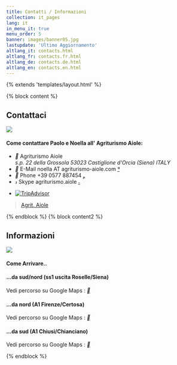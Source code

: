 ```yaml
---
title: Contatti / Informazioni
collection: it_pages
lang: it
in_menu_it: true
menu_order: 5
banner: images/banner05.jpg
lastupdate: 'Ultimo Aggiornamento'
altlang_it: contacts.html
altlang_fr: contacts.fr.html
altlang_de: contacts.de.html
altlang_en: contacts.en.html
---
```

{% extends 'templates/layout.html' %}

{% block content %}
<div id="fb-root"></div>
<script>(function(d, s, id) {
  var js, fjs = d.getElementsByTagName(s)[0];
  if (d.getElementById(id)) return;
  js = d.createElement(s); js.id = id;
  js.src = "//connect.facebook.net/it_IT/sdk.js#xfbml=1&version=v2.6";
  fjs.parentNode.insertBefore(js, fjs);
}(document, 'script', 'facebook-jssdk'));</script>
<div class="mdl-card__title">
	<h2 class="mdl-card__title-text">Contattaci</h2>
</div>
<div class="mdl-card__media">
	<img src="images/paolonoella.jpg">
</div>
<div class="mdl-card__supporting-text">
<h4>Come contattare Paolo e Noella all' Agriturismo Aiole:</h4>
<ul class="mdl-list">
  <li class="mdl-list__item mdl-list__item--two-line">
    <span class="mdl-list__item-primary-content">
      <i class="material-icons mdl-list__item-icon">&#xE0D0;</i>
      <span>Agriturismo Aiole</span>
      <span class="mdl-list__item-sub-title">
      <address>s.p. 22 della Grossola 53023 Castiglione d'Orcia (Siena) ITALY</address>
      </span>
    </span>
  </li>
  <li class="mdl-list__item mdl-list__item--two-line">
    <span class="mdl-list__item-primary-content">
      <i class="material-icons mdl-list__item-icon">&#xE0BE;</i>
      <span>E-Mail</span>
      <span class="mdl-list__item-sub-title">noella AT agriturismo-aiole.com</span>
    </span>
    <span class="mdl-list__item-secondary-content">
      <a class="mdl-button mdl-js-button mdl-button--fab mdl-button--mini-fab mdl-js-ripple-effect" href="mailto:noella@agriturismo-aiole.com">
      <i class="material-icons">&#xE163;</i>
      </a>
    </span>
  </li>
  <li class="mdl-list__item mdl-list__item--two-line">
    <span class="mdl-list__item-primary-content">
      <i class="material-icons mdl-list__item-icon">&#xE0CF;</i>
      <span>Phone</span>
      <span class="mdl-list__item-sub-title">+39 0577 887454</span>
    </span>
    <span class="mdl-list__item-secondary-content">
      <a class="mdl-button mdl-js-button mdl-button--fab mdl-button--mini-fab mdl-js-ripple-effect" href="tel:+390577887454">
      <i class="material-icons">&#xE0B0;</i>
      </a>
    </span>
  </li>
  <li class="mdl-list__item mdl-list__item--two-line">
    <span class="mdl-list__item-primary-content">
      <i class="material-icons mdl-list__item-icon">&#xE0B7;</i>
      <span>Skype</span>
      <span class="mdl-list__item-sub-title">agriturismo.aiole</span>
    </span>
    <span class="mdl-list__item-secondary-content">
      <a class="mdl-button mdl-js-button mdl-button--fab mdl-button--mini-fab mdl-js-ripple-effect" href="skype:agriturismo.aiole?chat">
      <i class="material-icons">&#xE0C9;</i>
      </a>
    </span>
  </li>
</ul>

<div class="mdl-list">
  <div class="mdl-list__item">
    <span class="mdl-list__item-primary-content">
		<div id="TA_cdsratingsonlynarrow440" class="TA_cdsratingsonlynarrow"><ul id="ZknVvg" class="TA_links W3twVeEH6"><li id="mf7QRMQj" class="7rM7zl1gd"><a target="_blank" href="https://www.tripadvisor.it/"><img src="https://www.tripadvisor.it/img/cdsi/img2/branding/tripadvisor_logo_transp_340x80-18034-2.png" alt="TripAdvisor"/></a></li></ul></div><script src="https://www.jscache.com/wejs?wtype=cdsratingsonlynarrow&amp;uniq=440&amp;locationId=2334152&amp;lang=it&amp;border=true&amp;display_version=2"></script>    
  	</span>
  </div>
  <div class="mdl-list__item">
<div class="fb-page" data-href="https://www.facebook.com/Agriturismo-Aiole-439576552768282/" data-tabs="timeline" data-width="130" data-height="70" data-small-header="true" data-adapt-container-width="true" data-hide-cover="false" data-show-facepile="false"><blockquote cite="https://www.facebook.com/Agriturismo-Aiole-439576552768282/" class="fb-xfbml-parse-ignore"><a href="https://www.facebook.com/Agriturismo-Aiole-439576552768282/">Agrit. Aiole</a></blockquote></div>
  </div>
</div>
</div>
{% endblock %}
{% block content2 %}
<div class="mdl-card__title">
	<h2 class="mdl-card__title-text">Informazioni</h2>
</div>
<div class="mdl-card__media">
	<img src="images/cani.jpg">
</div>
<div class="mdl-card__supporting-text">
<h4>Come Arrivare..</h4>
<h4> ...da sud/nord (ss1 uscita Roselle/Siena) </h4>
<p>Vedi percorso su Google Maps&nbsp;:
<a class="mdl-button mdl-js-button mdl-button--fab mdl-button--mini-fab mdl-js-ripple-effect" href="https://goo.gl/maps/UHcYoUZDKX92" target="_blank"><i class="material-icons">&#xE52E;</i></a>
</p>
<h4>...da nord (A1 Firenze/Certosa) </h4>
<p>Vedi percorso su Google Maps&nbsp;:
<a class="mdl-button mdl-js-button mdl-button--fab mdl-button--mini-fab mdl-js-ripple-effect" href="https://goo.gl/maps/QsnzyyAPUay" target="_blank"><i class="material-icons">&#xE52E;</i></a>
</p>
<h4>...da sud (A1 Chiusi/Chianciano) </h4>
<p>Vedi percorso su Google Maps&nbsp;:
<a class="mdl-button mdl-js-button mdl-button--fab mdl-button--mini-fab mdl-js-ripple-effect" href="https://goo.gl/maps/hfeY2nTYWZG2" target="_blank"><i class="material-icons">&#xE52E;</i></a>
</p>
</div>
{% endblock %}